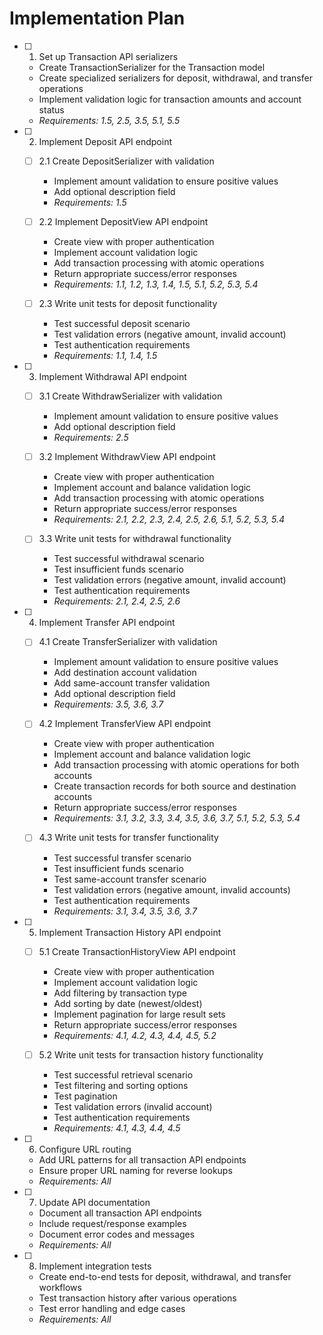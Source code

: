 # Implementation Plan

- [ ] 1. Set up Transaction API serializers
  - Create TransactionSerializer for the Transaction model
  - Create specialized serializers for deposit, withdrawal, and transfer operations
  - Implement validation logic for transaction amounts and account status
  - _Requirements: 1.5, 2.5, 3.5, 5.1, 5.5_

- [ ] 2. Implement Deposit API endpoint
  - [ ] 2.1 Create DepositSerializer with validation
    - Implement amount validation to ensure positive values
    - Add optional description field
    - _Requirements: 1.5_

  - [ ] 2.2 Implement DepositView API endpoint
    - Create view with proper authentication
    - Implement account validation logic
    - Add transaction processing with atomic operations
    - Return appropriate success/error responses
    - _Requirements: 1.1, 1.2, 1.3, 1.4, 1.5, 5.1, 5.2, 5.3, 5.4_

  - [ ] 2.3 Write unit tests for deposit functionality
    - Test successful deposit scenario
    - Test validation errors (negative amount, invalid account)
    - Test authentication requirements
    - _Requirements: 1.1, 1.4, 1.5_

- [ ] 3. Implement Withdrawal API endpoint
  - [ ] 3.1 Create WithdrawSerializer with validation
    - Implement amount validation to ensure positive values
    - Add optional description field
    - _Requirements: 2.5_

  - [ ] 3.2 Implement WithdrawView API endpoint
    - Create view with proper authentication
    - Implement account and balance validation logic
    - Add transaction processing with atomic operations
    - Return appropriate success/error responses
    - _Requirements: 2.1, 2.2, 2.3, 2.4, 2.5, 2.6, 5.1, 5.2, 5.3, 5.4_

  - [ ] 3.3 Write unit tests for withdrawal functionality
    - Test successful withdrawal scenario
    - Test insufficient funds scenario
    - Test validation errors (negative amount, invalid account)
    - Test authentication requirements
    - _Requirements: 2.1, 2.4, 2.5, 2.6_

- [ ] 4. Implement Transfer API endpoint
  - [ ] 4.1 Create TransferSerializer with validation
    - Implement amount validation to ensure positive values
    - Add destination account validation
    - Add same-account transfer validation
    - Add optional description field
    - _Requirements: 3.5, 3.6, 3.7_

  - [ ] 4.2 Implement TransferView API endpoint
    - Create view with proper authentication
    - Implement account and balance validation logic
    - Add transaction processing with atomic operations for both accounts
    - Create transaction records for both source and destination accounts
    - Return appropriate success/error responses
    - _Requirements: 3.1, 3.2, 3.3, 3.4, 3.5, 3.6, 3.7, 5.1, 5.2, 5.3, 5.4_

  - [ ] 4.3 Write unit tests for transfer functionality
    - Test successful transfer scenario
    - Test insufficient funds scenario
    - Test same-account transfer scenario
    - Test validation errors (negative amount, invalid accounts)
    - Test authentication requirements
    - _Requirements: 3.1, 3.4, 3.5, 3.6, 3.7_

- [ ] 5. Implement Transaction History API endpoint
  - [ ] 5.1 Create TransactionHistoryView API endpoint
    - Create view with proper authentication
    - Implement account validation logic
    - Add filtering by transaction type
    - Add sorting by date (newest/oldest)
    - Implement pagination for large result sets
    - Return appropriate success/error responses
    - _Requirements: 4.1, 4.2, 4.3, 4.4, 4.5, 5.2_

  - [ ] 5.2 Write unit tests for transaction history functionality
    - Test successful retrieval scenario
    - Test filtering and sorting options
    - Test pagination
    - Test validation errors (invalid account)
    - Test authentication requirements
    - _Requirements: 4.1, 4.3, 4.4, 4.5_

- [ ] 6. Configure URL routing
  - Add URL patterns for all transaction API endpoints
  - Ensure proper URL naming for reverse lookups
  - _Requirements: All_

- [ ] 7. Update API documentation
  - Document all transaction API endpoints
  - Include request/response examples
  - Document error codes and messages
  - _Requirements: All_

- [ ] 8. Implement integration tests
  - Create end-to-end tests for deposit, withdrawal, and transfer workflows
  - Test transaction history after various operations
  - Test error handling and edge cases
  - _Requirements: All_